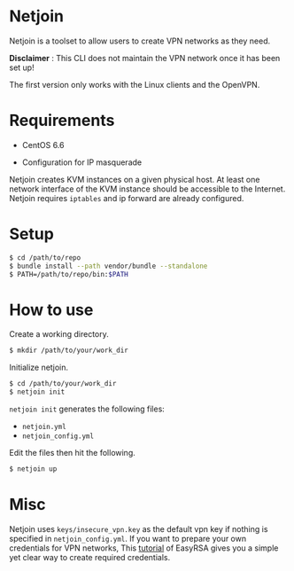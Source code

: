# Netjoin

Netjoin is a toolset to allow users to create VPN networks as they need.

**Disclaimer** : This CLI does not maintain the VPN network once it has been set up!

The first version only works with the Linux clients and the OpenVPN.

# Requirements

* CentOS 6.6

* Configuration for IP masquerade

Netjoin creates KVM instances on a given physical host. At least one network interface of the KVM instance should be accessible to the Internet. Netjoin requires `iptables` and ip forward are already configured.

# Setup

```bash
$ cd /path/to/repo
$ bundle install --path vendor/bundle --standalone
$ PATH=/path/to/repo/bin:$PATH
```

# How to use

Create a working directory.

```bash
$ mkdir /path/to/your/work_dir
```

Initialize netjoin.

```bash
$ cd /path/to/your/work_dir
$ netjoin init
```

`netjoin init` generates the following files:
- `netjoin.yml`
- `netjoin_config.yml`

Edit the files then hit the following.

```bash
$ netjoin up
```


# Misc

Netjoin uses `keys/insecure_vpn.key` as the default vpn key if nothing is specified in `netjoin_config.yml`.
If you want to prepare your own credentials for VPN networks,
This [tutorial](https://www.digitalocean.com/community/tutorials/how-to-setup-and-configure-an-openvpn-server-on-centos-6)
of EasyRSA gives you a simple yet clear way to create required credentials.
